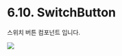 # 6.10. SwitchButton

스위치 버튼 컴포넌트 입니다.

![](https://github.com/asoosoft/spidergen-guidebook/tree/eeac9656bff5b368e79bf9dad544cae218642e17/assets/switchbtn-comp-00.png)

